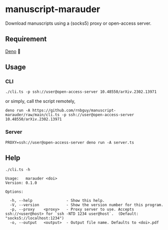 # manuscript-marauder

Download manuscripts using a (socks5) proxy or open-access server.

## Requirement

[Deno](https://deno.com) :sauropod:

## Usage

### CLI

```
./cli.ts -p ssh://user@open-access-server 10.48550/arXiv.2302.13971
```

or simply, call the script remotely,

```
deno run -A https://github.com/rnbguy/manuscript-marauder/raw/main/cli.ts -p ssh://user@open-access-server 10.48550/arXiv.2302.13971
```

### Server

```
PROXY=ssh://user@open-access-server deno run -A server.ts
```

## Help

```
./cli.ts -h

Usage:   marauder <doi>
Version: 0.1.0

Options:

  -h, --help               - Show this help.
  -V, --version            - Show the version number for this program.
  -p, --proxy    <proxy>   - Proxy server to use. Accepts ssh://<user@host> for `ssh -NTD 1234 user@host`.  (Default: "socks5://localhost:1234")
  -o, --output   <output>  - Output file name. Defaults to <doi>.pdf
```
